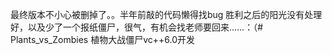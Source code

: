 最终版本不小心被删掉了。。半年前敲的代码懒得找bug
胜利之后的阳光没有处理好，以及少了一个报纸僵尸，很气，有机会找老师要回来……：（# Plants_vs_Zombies
植物大战僵尸vc++6.0开发
